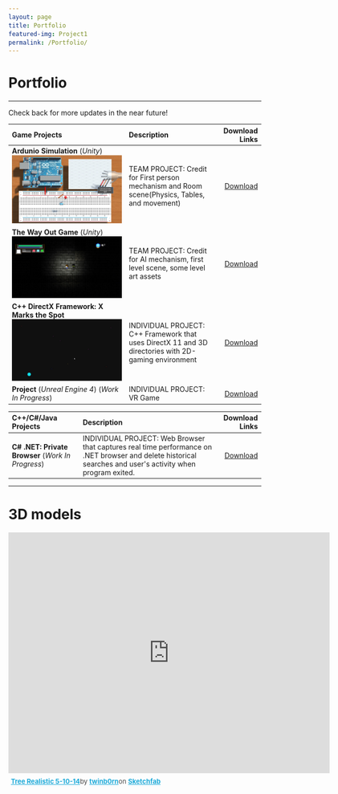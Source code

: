 ```yaml
---
layout: page
title: Portfolio
featured-img: Project1
permalink: /Portfolio/
---
```


# Portfolio
----


Check back for more updates in the near future!


| Game Projects            |     Description   | Download Links        |
| :---                |     :----        |                   ---:|
| **Ardunio Simulation** (*Unity*) ![Ardunio Unity Project](/assets/img/Project1.JPG)  |TEAM PROJECT: Credit for First person mechanism and Room scene(Physics, Tables, and movement)| <a href="http://www.mediafire.com/file/mnq1h193ohrcg9m/DownToTheWire_Gold_Release.rar" download>Download</a>   |
| **The Way Out Game** (*Unity*)    ![The Way Out](/assets/img/Project2.JPG) |TEAM PROJECT: Credit for AI mechanism, first level scene, some level art assets         |<a href="http://www.mediafire.com/file/s5kbq3nsncm2880/The%20Way%20Out%20Gold%20Release.zip" download>Download</a>   |
| **C++ DirectX Framework:  X Marks the Spot**  ![C++ Framework](/assets/img/Project3.JPG) |INDIVIDUAL PROJECT:  C++ Framework that uses DirectX 11 and 3D directories with 2D-gaming environment                  |        <a href="https://github.com/ReckoningHero/X-Marks-the-Spot"  download>Download</a>             |
| **Project** (*Unreal Engine 4*) (*Work In Progress*) |INDIVIDUAL PROJECT:  VR Game                |        <a href="https://github.com/ReckoningHero/Unreal-Engine-4"  download>Download</a>             |



| C++/C#/Java Projects            |     Description   | Download Links        |
| :---                |     :----        |                   ---:|
| **C# .NET: Private Browser** (*Work In Progress*)   |INDIVIDUAL PROJECT:  Web Browser that captures real time performance on .NET browser and delete historical searches and user's activity when program exited.               |        <a href="https://github.com/ReckoningHero/C-Sharp-.NET--Private-Browser"  download>Download</a>



----

# 3D models
 
<div class="sketchfab-embed-wrapper"><iframe width="640" height="480" src="https://sketchfab.com/models/db696fd0480c46029bfe80630c51fb8e/embed" frameborder="0" allow="autoplay; fullscreen; vr" mozallowfullscreen="true" webkitallowfullscreen="true"></iframe><p style="font-size: 13px; font-weight: normal; margin: 5px; color: #4A4A4A;"><a href="https://sketchfab.com/models/db696fd0480c46029bfe80630c51fb8e?utm_medium=embed&utm_source=website&utm_campaign=share-popup" target="_blank" style="font-weight: bold; color: #1CAAD9;">Tree Realistic 5-10-14</a>by <a href="https://sketchfab.com/twinb0rn?utm_medium=embed&utm_source=website&utm_campaign=share-popup" target="_blank" style="font-weight: bold; color: #1CAAD9;">twinb0rn</a>on <a href="https://sketchfab.com?utm_medium=embed&utm_source=website&utm_campaign=share-popup" target="_blank" style="font-weight: bold; color: #1CAAD9;">Sketchfab</a></p></div

